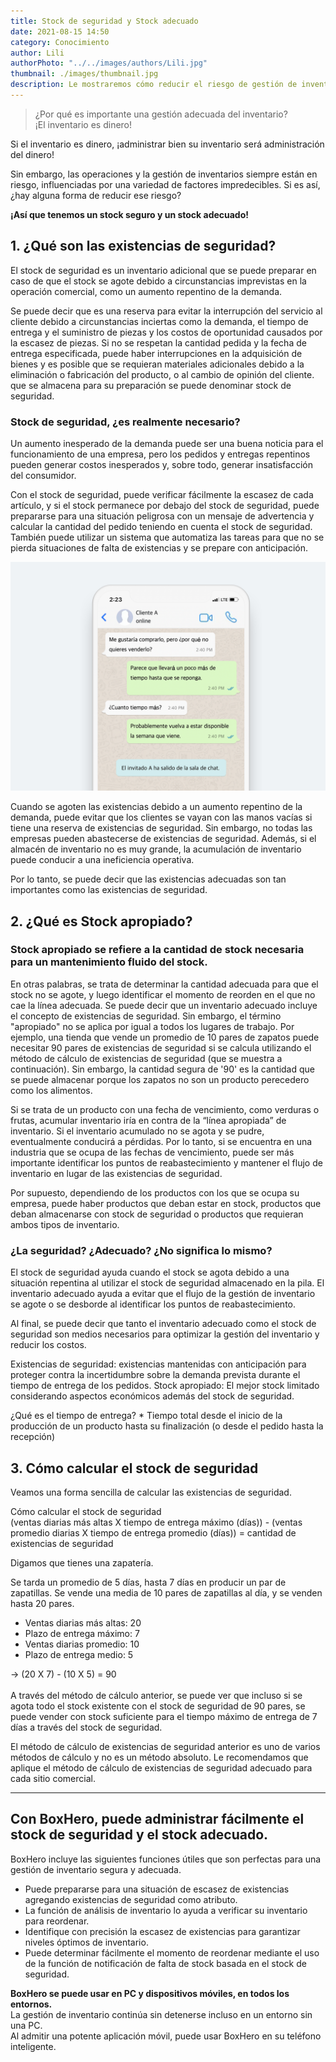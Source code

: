 ```yaml
---
title: Stock de seguridad y Stock adecuado
date: 2021-08-15 14:50
category: Conocimiento
author: Lili
authorPhoto: "../../images/authors/Lili.jpg"
thumbnail: ./images/thumbnail.jpg
description: Le mostraremos cómo reducir el riesgo de gestión de inventario a través de una gestión de inventario segura y adecuada.
---
```


> ¿Por qué es importante una gestión adecuada del inventario?<br/>
> ¡El inventario es dinero!

Si el inventario es dinero, ¡administrar bien su inventario será administración del dinero!

Sin embargo, las operaciones y la gestión de inventarios siempre están en riesgo, influenciadas por una variedad de factores impredecibles. Si es así, ¿hay alguna forma de reducir ese riesgo?

 **¡Así que tenemos un stock seguro y un stock adecuado!**

## 1. ¿Qué son las existencias de seguridad?

El stock de seguridad es un inventario adicional que se puede preparar en caso de que el stock se agote debido a circunstancias imprevistas en la operación comercial, como un aumento repentino de la demanda.

Se puede decir que es una reserva para evitar la interrupción del servicio al cliente debido a circunstancias inciertas como la demanda, el tiempo de entrega y el suministro de piezas y los costos de oportunidad causados por la escasez de piezas. Si no se respetan la cantidad pedida y la fecha de entrega especificada, puede haber interrupciones en la adquisición de bienes y es posible que se requieran materiales adicionales debido a la eliminación o fabricación del producto, o al cambio de opinión del cliente. que se almacena para su preparación se puede denominar stock de seguridad.

### Stock de seguridad, ¿es realmente necesario?

Un aumento inesperado de la demanda puede ser una buena noticia para el funcionamiento de una empresa, pero los pedidos y entregas repentinos pueden generar costos inesperados y, sobre todo, generar insatisfacción del consumidor.

Con el stock de seguridad, puede verificar fácilmente la escasez de cada artículo, y si el stock permanece por debajo del stock de seguridad, puede prepararse para una situación peligrosa con un mensaje de advertencia y calcular la cantidad del pedido teniendo en cuenta el stock de seguridad. También puede utilizar un sistema que automatiza las tareas para que no se pierda situaciones de falta de existencias y se prepare con anticipación.

![Stock de seguridad, ¿es realmente necesario? ](./images/1.png)

Cuando se agoten las existencias debido a un aumento repentino de la demanda, puede evitar que los clientes se vayan con las manos vacías si tiene una reserva de existencias de seguridad. Sin embargo, no todas las empresas pueden abastecerse de existencias de seguridad. Además, si el almacén de inventario no es muy grande, la acumulación de inventario puede conducir a una ineficiencia operativa.

Por lo tanto, se puede decir que las existencias adecuadas son tan importantes como las existencias de seguridad.

## 2. ¿Qué es Stock apropiado?

### Stock apropiado se refiere a la cantidad de stock necesaria para un mantenimiento fluido del stock.

En otras palabras, se trata de determinar la cantidad adecuada para que el stock no se agote, y luego identificar el momento de reorden en el que no cae la línea adecuada. Se puede decir que un inventario adecuado incluye el concepto de existencias de seguridad. Sin embargo, el término "apropiado" no se aplica por igual a todos los lugares de trabajo. Por ejemplo, una tienda que vende un promedio de 10 pares de zapatos puede necesitar 90 pares de existencias de seguridad si se calcula utilizando el método de cálculo de existencias de seguridad (que se muestra a continuación). Sin embargo, la cantidad segura de '90' es la cantidad que se puede almacenar porque los zapatos no son un producto perecedero como los alimentos.

Si se trata de un producto con una fecha de vencimiento, como verduras o frutas, acumular inventario iría en contra de la “línea apropiada” de inventario. Si el inventario acumulado no se agota y se pudre, eventualmente conducirá a pérdidas. Por lo tanto, si se encuentra en una industria que se ocupa de las fechas de vencimiento, puede ser más importante identificar los puntos de reabastecimiento y mantener el flujo de inventario en lugar de las existencias de seguridad.

Por supuesto, dependiendo de los productos con los que se ocupa su empresa, puede haber productos que deban estar en stock, productos que deban almacenarse con stock de seguridad o productos que requieran ambos tipos de inventario.

### ¿La seguridad? ¿Adecuado? ¿No significa lo mismo?

El stock de seguridad ayuda cuando el stock se agota debido a una situación repentina al utilizar el stock de seguridad almacenado en la pila. El inventario adecuado ayuda a evitar que el flujo de la gestión de inventario se agote o se desborde al identificar los puntos de reabastecimiento.

Al final, se puede decir que tanto el inventario adecuado como el stock de seguridad son medios necesarios para optimizar la gestión del inventario y reducir los costos.

<tip-box>

Existencias de seguridad: existencias mantenidas con anticipación para proteger contra la incertidumbre sobre la demanda prevista durante el tiempo de entrega de los pedidos.
Stock apropiado: El mejor stock limitado considerando aspectos económicos además del stock de seguridad.

</tip-box>

<gray-text> ¿Qué es el tiempo de entrega? * Tiempo total desde el inicio de la producción de un producto hasta su finalización (o desde el pedido hasta la recepción)</gray-text>

## 3. Cómo calcular el stock de seguridad

Veamos una forma sencilla de calcular las existencias de seguridad.

<tip-box>

Cómo calcular el stock de seguridad<br/>
(ventas diarias más altas X tiempo de entrega máximo (días)) - (ventas promedio diarias X tiempo de entrega promedio (días)) = cantidad de existencias de seguridad

</tip-box>

Digamos que tienes una zapatería.

<gray-box>

Se tarda un promedio de 5 días, hasta 7 días en producir un par de zapatillas. Se vende una media de 10 pares de zapatillas al día, y se venden hasta 20 pares.<br/>

- Ventas diarias más altas: 20
- Plazo de entrega máximo: 7
- Ventas diarias promedio: 10
- Plazo de entrega medio: 5

-> (20 X 7) - (10 X 5) = 90<br/><br/>
A través del método de cálculo anterior, se puede ver que incluso si se agota todo el stock existente con el stock de seguridad de 90 pares, se puede vender con stock suficiente para el tiempo máximo de entrega de 7 días a través del stock de seguridad.

</gray-box>

<gray-text>El método de cálculo de existencias de seguridad anterior es uno de varios métodos de cálculo y no es un método absoluto. Le recomendamos que aplique el método de cálculo de existencias de seguridad adecuado para cada sitio comercial.</gray-text>

---

## Con BoxHero, puede administrar fácilmente el stock de seguridad y el stock adecuado.

BoxHero incluye las siguientes funciones útiles que son perfectas para una gestión de inventario segura y adecuada.

- Puede prepararse para una situación de escasez de existencias agregando existencias de seguridad como atributo.
- La función de análisis de inventario lo ayuda a verificar su inventario para reordenar.
- Identifique con precisión la escasez de existencias para garantizar niveles óptimos de inventario.
- Puede determinar fácilmente el momento de reordenar mediante el uso de la función de notificación de falta de stock basada en el stock de seguridad.

<tip-box>

**BoxHero se puede usar en PC y dispositivos móviles, en todos los entornos.**<br/>
La gestión de inventario continúa sin detenerse incluso en un entorno sin una PC.<br/>
Al admitir una potente aplicación móvil, puede usar BoxHero en su teléfono inteligente.

</tip-box>
